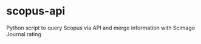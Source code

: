 # scopus-api
Python script to query Scopus via API and merge information with Scimago Journal rating

